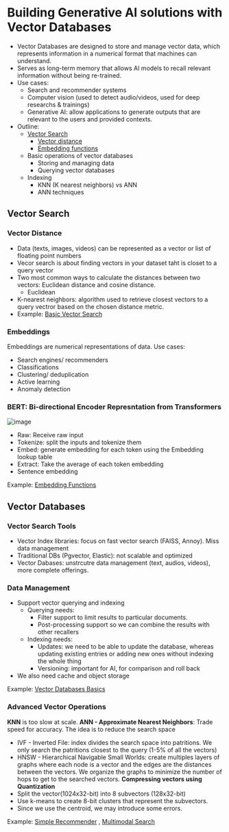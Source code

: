 # Building Generative AI solutions with Vector Databases
- Vector Databases are designed to store and manage vector data, which represents information in a numerical format that machines can understand.
- Serves as long-term memory that allows AI models to recall relevant information without being re-trained.
- Use cases:
  - Search and recommender systems
  - Computer vision (used to detect audio/videos, used for deep researchs & trainings)
  - Generative AI: allow applications to generate outputs that are relevant to the users and provided contexts.
- Outline:
  - [Vector Search](#vector-search)
      - [Vector distance](#vector-distance)
      - [Embedding functions](#embeddings)
  - Basic operations of vector databases
      - Storing and managing data
      - Querying vector databases
  - Indexing
      - KNN (K nearest neighbors) vs ANN
      - ANN techniques

## Vector Search
### Vector Distance
- Data (texts, images, videos) can be represented as a vector or list of floating point numbers
- Vecor search is about finding vectors in your dataset taht is closet to a query vector
- Two most common ways to calculate the distances between two vectors: Euclidean distance and cosine distance.
  - Euclidean
- K-nearest neighbors: algorithm used to retrieve closest vectors to a query vectror based on the chosen distance metric.
- Example: [Basic Vector Search](BasicVectorSearch.ipynb)

### Embeddings
Embeddings are numerical representations of data.
Use cases:
- Search engines/ recommenders
- Classifications
- Clustering/ deduplication
- Active learning
- Anomaly detection

### BERT: Bi-directional Encoder Represntation from Transformers

![image](https://github.com/user-attachments/assets/00c19f8f-2a99-4104-a6e1-4018abbe7bdf)

- Raw: Receive raw input
- Tokenize: split the inputs and tokenize them
- Embed: generate embedding for each token using the Embedding lookup table
- Extract: Take the average of each token embedding
- Sentence embedding

Example: [Embedding Functions](EmbeddingFunctions.ipynb)

## Vector Databases
### Vector Search Tools
- Vector Index libraries: focus on fast vector search (FAISS, Annoy). Miss data management
- Traditional DBs (Pgvector, Elastic): not scalable and optimized
- Vector Dabases: unstrcutre data management (text, audios, videos), more complete offerings.

### Data Management
- Support vector querying and indexing
  - Querying needs:
      - Filter support to limit results to particular documents. 
      - Post-processing support so we can combine the results with other recallers
  - Indexing needs:
      - Updates: we need to be able to update the database, whereas updating existing entries or adding new ones without indexing the whole thing
      - Versioning: important for AI, for comparison and roll back
- We also need cache and object storage

Example: [Vector Databases Basics](VectorDatabaseBasics.ipynb)

### Advanced Vector Operations
**KNN** is too slow at scale.
**ANN - Approximate Nearest Neighbors**: Trade speed for accuracy. The idea is to reduce the search space
- IVF - Inverted File: index divides the search space into patritions. We only search the patritions closest to the query (1-5% of all the vectors)
- HNSW - Hierarchical Navigable Small Worlds: create multiples layers of graphs where each node is a vector and the edges are the distances between the vectors. We organize the graphs to minimize the number of hops to get to the searched vectors.
**Compressing vectors using Quantization**
- Split the vector(1024x32-bit) into 8 subvectors (128x32-bit)
- Use k-means to create 8-bit clusters that represent the subvectors.
- Since we use the centroid, we may introduce some errors.

Example: [Simple Recommender](SimpleRecommender.ipynb) , [Multimodal Search](MultimodalSearch.ipynb)

